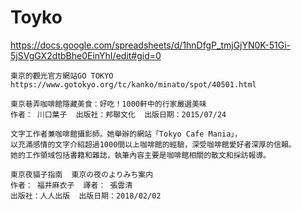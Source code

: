 # Toyko

https://docs.google.com/spreadsheets/d/1hnDfgP_tmjGjYN0K-51Gi-5jSVgGX2dtbBhe0EinYhI/edit#gid=0

```
東京的觀光官方網站GO TOKYO
https://www.gotokyo.org/tc/kanko/minato/spot/40501.html

```
```
東京巷弄咖啡館隱藏美食：好吃！1000軒中的行家嚴選美味
作者： 川口葉子  出版社：邦聯文化  出版日期：2015/07/24

文字工作者兼咖啡館攝影師。她舉辦的網站「Tokyo Cafe Mania」，
以充滿感情的文字介紹超過1000間以上咖啡館的經驗，深受咖啡館愛好者深厚的信賴。
她的工作領域包括書籍和雜誌，執筆內容主要是咖啡館相關的散文和採訪報導。

東京夜貓子指南  東京の夜のよりみち案内
作者： 福井麻衣子  譯者： 張雲清
出版社：人人出版  出版日期：2018/02/02
```

